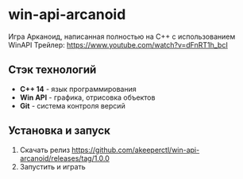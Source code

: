 # win-api-arcanoid
Игра Арканоид, написанная полностью на С++ с использованием WinAPI
Трейлер: <https://www.youtube.com/watch?v=dFnRT1h_bcI>

## Стэк технологий
- **C++ 14** - язык программирования
- **Win API** - графика, отрисовка объектов
- **Git** - система контроля версий

## Установка и запуск
1.  Скачать релиз <https://github.com/akeeperctl/win-api-arcanoid/releases/tag/1.0.0>
2.  Запустить и играть
